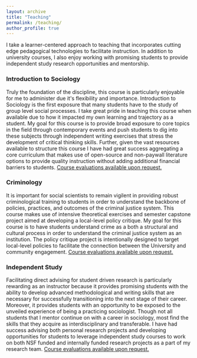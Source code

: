 ```yaml
---
layout: archive
title: "Teaching"
permalink: /teaching/
author_profile: true
---
```

I take a learner-centered approach to teaching that incorporates cutting edge pedagogical technologies to facilitate instruction. In addition to university courses, I also enjoy working with promising students to provide independent study research opportunities and mentorship.


### Introduction to Sociology

Truly the foundation of the discipline, this course is particularly enjoyable for me to administer due it's flexibility and importance. Introduction to Sociology is the first exposure that many students have to the study of group level social processes. I take great pride in teaching this course when available due to how it impacted my own learning and trajectory as a student. My goal for this course is to provide broad exposure to core topics in the field through contemporary events and push students to dig into these subjects through independent writing exercises that stress the development of critical thinking skills. Further, given the vast resources available to structure this course I have had great success aggregating a core curriculum that makes use of open-source and non-paywall literature options to provide quality instruction without adding additional financial barriers to students. [Course evaluations available upon request.](abk5074@email.arizona.edu)

### Criminology

It is important for social scientists to remain vigilent in providing robust criminological training to students in order to understand the backbone of policies, practices, and outcomes of the criminal justice system. This course makes use of intensive theoretical exercises and semester capstone project aimed at developing a local-level policy critique. My goal for this course is to have students understand crime as a both a structural and cultural process in order to understand the criminal justice system as an institution. The policy critique project is intentionally designed to target local-level policies to facilitate the connection between the University and community engagement. [Course evaluations available upon request.](abk5074@email.arizona.edu)

### Independent Study

Facilitating direct advising for student driven research is particularly rewarding as an instructor because it provides promising students with the ability to develop advanced methodological and writing skills that are necessary for successfully transitioning into the next stage of their career. Moreover, it provides students with an opportunity to be exposed to the unveiled experience of being a practicing sociologist. Though not all students that I mentor continue on with a career in sociology, most find the skills that they acquire as interdisciplinary and transferable. I have had success advising both personal research projects and developing opportunities for students to leverage independent study courses to work on both NSF funded and internally funded research projects as a part of my research team. [Course evaluations available upon request.](abk5074@email.arizona.edu)
